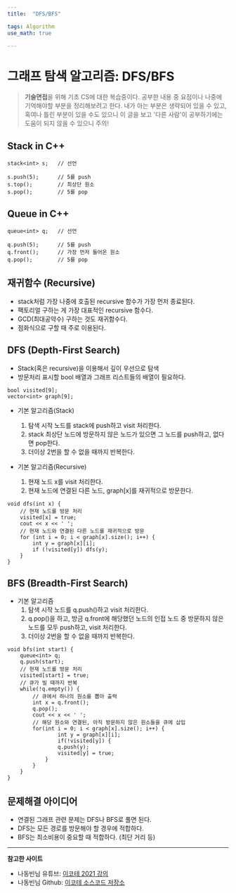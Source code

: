 ```yaml
---
title:	"DFS/BFS"

tags: Algorithm
use_math: true

---
```

# 그래프 탐색 알고리즘: DFS/BFS

> **기술면접**을 위해 기초 CS에 대한 복습중이다.
공부한 내용 중 요점이나 나중에 기억해야할 부분을 정리해보려고 한다.
내가 아는 부분은 생략되어 있을 수 있고, 혹여나 틀린 부분이 있을 수도 있으니 이 글을 보고 '다른 사람'이 공부하기에는 도움이 되지 않을 수 있으니 주의!

## Stack in C++
```
stack<int> s;	// 선언

s.push(5);		// 5를 push
s.top();		// 최상단 원소
s.pop();		// 5를 pop
```

## Queue in C++
```
queue<int> q;	// 선언

q.push(5);		// 5를 push
q.front();		// 가장 먼저 들어온 원소
q.pop();		// 5를 pop
```

## 재귀함수 (Recursive)
- stack처럼 가장 나중에 호출된 recursive 함수가 가장 먼저 종료된다.
- 팩토리얼 구하는 게 가장 대표적인 recursive 함수다.
- GCD(최대공약수) 구하는 것도 재귀함수다.
- 점화식으로 구할 때 주로 이용된다.

## DFS (Depth-First Search)
- Stack(혹은 recursive)을 이용해서 깊이 우선으로 탐색
- 방문처리 표시할 bool 배열과 그래프 리스트들의 배열이 필요하다.
```
bool visited[9];
vector<int> graph[9];
```
- 기본 알고리즘(Stack)
	1. 탐색 시작 노드를 stack에 push하고 visit 처리한다.
	2. stack 최상단 노드에 방문하지 않은 노드가 있으면 그 노드를 push하고, 없다면 pop한다.
	3. 더이상 2번을 할 수 없을 때까지 반복한다.

- 기본 알고리즘(Recursive)
	1. 현재 노드 x를 visit 처리한다.
	2. 현재 노드에 연결된 다른 노드, graph[x]를 재귀적으로 방문한다.

```
void dfs(int x) {
    // 현재 노드를 방문 처리
    visited[x] = true;
    cout << x << ' ';
    // 현재 노드와 연결된 다른 노드를 재귀적으로 방문
    for (int i = 0; i < graph[x].size(); i++) {
        int y = graph[x][i];
        if (!visited[y]) dfs(y);
    }
}
```

## BFS (Breadth-First Search)
- 기본 알고리즘
	1. 탐색 시작 노드를 q.push()하고 visit 처리한다.
	2. q.pop()을 하고, 방금 q.front에 해당했던 노드의 인접 노드 중 방문하지 않은 노드를 모두 push하고, visit 처리한다.
	3. 더이상 2번을 할 수 없을 때까지 반복한다.

```
void bfs(int start) {
    queue<int> q;
    q.push(start);
    // 현재 노드를 방문 처리
    visited[start] = true;
    // 큐가 빌 때까지 반복
    while(!q.empty()) {
        // 큐에서 하나의 원소를 뽑아 출력
        int x = q.front();
        q.pop();
        cout << x << ' ';
        // 해당 원소와 연결된, 아직 방문하지 않은 원소들을 큐에 삽입
        for(int i = 0; i < graph[x].size(); i++) {
                int y = graph[x][i];
                if(!visited[y]) {
                q.push(y);
                visited[y] = true;
            }
        }
    }
}
```

## 문제해결 아이디어
- 연결된 그래프 관련 문제는 DFS나 BFS로 풀면 된다.
- DFS는 모든 경로를 방문해야 할 경우에 적합하다.
- BFS는 최소비용이 중요할 때 적합하다. (최단 거리 등)

---

**참고한 사이트**
- 나동빈님 유튜브: [이코테 2021 강의](https://www.youtube.com/watch?v=7C9RgOcvkvo)
- 나동빈님 Github: [이코테 소스코드 저장소](https://github.com/ndb796/python-for-coding-test)